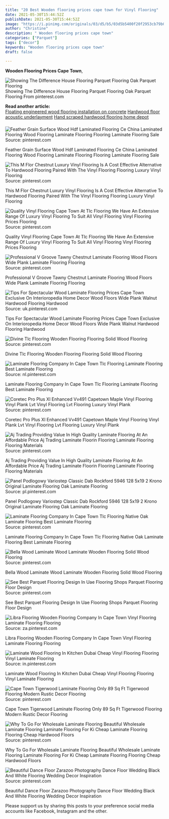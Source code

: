 ```yaml
---
title: "20 Best Wooden flooring prices cape town for Vinyl Flooring"
date: 2021-05-30T15:44:52Z
publishDate: 2021-05-30T15:44:52Z
image: "https://i.pinimg.com/originals/03/d5/b5/03d5b5400f20f2953cb79b039e95a514.jpg"
author: "Christine"
description: " Wooden flooring prices cape town"
categories: ["Parquet"]
tags: ["decor"]
keywords: "Wooden flooring prices cape town"
draft: false

---
```

<!-- Head tag Code -->
**Wooden Flooring Prices Cape Town**, 

![Showing The Difference House Flooring Parquet Flooring Oak Parquet Flooring](https://i.pinimg.com/originals/d3/3f/1c/d33f1c21507565c7c24bfd92f5596aa4.jpg "Showing The Difference House Flooring Parquet Flooring Oak Parquet Flooring")
Showing The Difference House Flooring Parquet Flooring Oak Parquet Flooring From pinterest.com

**Read another article:**  
[Floating engineered wood flooring installation on concrete](/floating-engineered-wood-flooring-installation-on-concrete/)
[Hardwood floor acoustic underlayment](/hardwood-floor-acoustic-underlayment/)
[Hand scraped hardwood flooring home depot](/hand-scraped-hardwood-flooring-home-depot/)




### 

 


![Feather Grain Surface Wood Hdf Laminated Flooring Ce China Laminated Flooring Wood Flooring Laminate Flooring Flooring Laminate Flooring Sale](https://i.pinimg.com/474x/13/9e/64/139e649b6a1bbfba13bfd2db2f9b5c90--wood-flooring-grains.jpg "Feather Grain Surface Wood Hdf Laminated Flooring Ce China Laminated Flooring Wood Flooring Laminate Flooring Flooring Laminate Flooring Sale")
Source: pinterest.com

Feather Grain Surface Wood Hdf Laminated Flooring Ce China Laminated Flooring Wood Flooring Laminate Flooring Flooring Laminate Flooring Sale  

![This M Flor Chestnut Luxury Vinyl Flooring Is A Cost Effective Alternative To Hardwood Flooring Paired With The Vinyl Flooring Flooring Luxury Vinyl Flooring](https://i.pinimg.com/originals/f2/16/83/f216837ca0fef40162161d2282fa9d09.jpg "This M Flor Chestnut Luxury Vinyl Flooring Is A Cost Effective Alternative To Hardwood Flooring Paired With The Vinyl Flooring Flooring Luxury Vinyl Flooring")
Source: pinterest.com

This M Flor Chestnut Luxury Vinyl Flooring Is A Cost Effective Alternative To Hardwood Flooring Paired With The Vinyl Flooring Flooring Luxury Vinyl Flooring  

![Quality Vinyl Flooring Cape Town At Tlc Flooring We Have An Extensive Range Of Luxury Vinyl Flooring To Suit All Vinyl Flooring Vinyl Flooring Prices Flooring](https://i.pinimg.com/originals/94/86/66/948666a52c0c8d8cb2518e12fa0d1005.jpg "Quality Vinyl Flooring Cape Town At Tlc Flooring We Have An Extensive Range Of Luxury Vinyl Flooring To Suit All Vinyl Flooring Vinyl Flooring Prices Flooring")
Source: pinterest.com

Quality Vinyl Flooring Cape Town At Tlc Flooring We Have An Extensive Range Of Luxury Vinyl Flooring To Suit All Vinyl Flooring Vinyl Flooring Prices Flooring  

![Professional V Groove Tawny Chestnut Laminate Flooring Wood Floors Wide Plank Laminate Flooring Flooring](https://i.pinimg.com/474x/8b/7b/1d/8b7b1d5d6d5ebd263e9919ab458cbe65--kitchen-laminate-oak-laminate-flooring.jpg "Professional V Groove Tawny Chestnut Laminate Flooring Wood Floors Wide Plank Laminate Flooring Flooring")
Source: pinterest.com

Professional V Groove Tawny Chestnut Laminate Flooring Wood Floors Wide Plank Laminate Flooring Flooring  

![Tips For Spectacular Wood Laminate Flooring Prices Cape Town Exclusive On Interioropedia Home Decor Wood Floors Wide Plank Walnut Hardwood Flooring Hardwood](https://i.pinimg.com/474x/17/0c/87/170c877af535f555c864470023e71827.jpg "Tips For Spectacular Wood Laminate Flooring Prices Cape Town Exclusive On Interioropedia Home Decor Wood Floors Wide Plank Walnut Hardwood Flooring Hardwood")
Source: uk.pinterest.com

Tips For Spectacular Wood Laminate Flooring Prices Cape Town Exclusive On Interioropedia Home Decor Wood Floors Wide Plank Walnut Hardwood Flooring Hardwood  

![Divine Tlc Flooring Wooden Flooring Flooring Solid Wood Flooring](https://i.pinimg.com/736x/08/08/07/080807db1289cc9edcdf02b7bdbfe767.jpg "Divine Tlc Flooring Wooden Flooring Flooring Solid Wood Flooring")
Source: pinterest.com

Divine Tlc Flooring Wooden Flooring Flooring Solid Wood Flooring  

![Laminate Flooring Company In Cape Town Tlc Flooring Laminate Flooring Best Laminate Flooring](https://i.pinimg.com/originals/a8/73/b6/a873b620612e79edcc6165a63fccdeea.jpg "Laminate Flooring Company In Cape Town Tlc Flooring Laminate Flooring Best Laminate Flooring")
Source: nl.pinterest.com

Laminate Flooring Company In Cape Town Tlc Flooring Laminate Flooring Best Laminate Flooring  

![Coretec Pro Plus Xl Enhanced Vv491 Capetown Maple Vinyl Flooring Vinyl Plank Lvt Vinyl Flooring Lvt Flooring Luxury Vinyl Plank](https://i.pinimg.com/736x/75/18/69/751869aff83854c254cc60b173dbdc77.jpg "Coretec Pro Plus Xl Enhanced Vv491 Capetown Maple Vinyl Flooring Vinyl Plank Lvt Vinyl Flooring Lvt Flooring Luxury Vinyl Plank")
Source: pinterest.com

Coretec Pro Plus Xl Enhanced Vv491 Capetown Maple Vinyl Flooring Vinyl Plank Lvt Vinyl Flooring Lvt Flooring Luxury Vinyl Plank  

![Aj Trading Providing Value In High Quality Laminate Flooring At An Affordable Price Aj Trading Laminate Floorin Flooring Laminate Flooring Flooring Materials](https://i.pinimg.com/474x/bb/4a/a4/bb4aa4d982b121e8a317c18e9c124459.jpg "Aj Trading Providing Value In High Quality Laminate Flooring At An Affordable Price Aj Trading Laminate Floorin Flooring Laminate Flooring Flooring Materials")
Source: pinterest.com

Aj Trading Providing Value In High Quality Laminate Flooring At An Affordable Price Aj Trading Laminate Floorin Flooring Laminate Flooring Flooring Materials  

![Panel Podlogowy Variostep Classic Dab Rockford 5946 128 5x19 2 Krono Original Laminate Flooring Oak Laminate Flooring](https://i.pinimg.com/564x/d9/00/fc/d900fc3951918325889ac9d3a99fba42.jpg "Panel Podlogowy Variostep Classic Dab Rockford 5946 128 5x19 2 Krono Original Laminate Flooring Oak Laminate Flooring")
Source: pl.pinterest.com

Panel Podlogowy Variostep Classic Dab Rockford 5946 128 5x19 2 Krono Original Laminate Flooring Oak Laminate Flooring  

![Laminate Flooring Company In Cape Town Tlc Flooring Native Oak Laminate Flooring Best Laminate Flooring](https://i.pinimg.com/originals/94/a7/98/94a79860b2eed8de0d4424bde1a6e4e9.jpg "Laminate Flooring Company In Cape Town Tlc Flooring Native Oak Laminate Flooring Best Laminate Flooring")
Source: pinterest.com

Laminate Flooring Company In Cape Town Tlc Flooring Native Oak Laminate Flooring Best Laminate Flooring  

![Bella Wood Laminate Wood Laminate Wooden Flooring Solid Wood Flooring](https://i.pinimg.com/originals/43/60/12/436012a6a453f380d44546aaed95967b.jpg "Bella Wood Laminate Wood Laminate Wooden Flooring Solid Wood Flooring")
Source: pinterest.com

Bella Wood Laminate Wood Laminate Wooden Flooring Solid Wood Flooring  

![See Best Parquet Flooring Design In Uae Flooring Shops Parquet Flooring Floor Design](https://i.pinimg.com/originals/7a/08/c4/7a08c40bd351ec723f5ca5281200bada.jpg "See Best Parquet Flooring Design In Uae Flooring Shops Parquet Flooring Floor Design")
Source: pinterest.com

See Best Parquet Flooring Design In Uae Flooring Shops Parquet Flooring Floor Design  

![Libra Flooring Wooden Flooring Company In Cape Town Vinyl Flooring Laminate Flooring Flooring](https://i.pinimg.com/736x/9b/84/cc/9b84ccfc67506526f8ad453daab34473--floor-price-flooring-companies.jpg "Libra Flooring Wooden Flooring Company In Cape Town Vinyl Flooring Laminate Flooring Flooring")
Source: za.pinterest.com

Libra Flooring Wooden Flooring Company In Cape Town Vinyl Flooring Laminate Flooring Flooring  

![Laminate Wood Flooring In Kitchen Dubai Cheap Vinyl Flooring Flooring Vinyl Laminate Flooring](https://i.pinimg.com/originals/09/37/19/093719d8d120d2180d39c06ba2c3d1f7.jpg "Laminate Wood Flooring In Kitchen Dubai Cheap Vinyl Flooring Flooring Vinyl Laminate Flooring")
Source: in.pinterest.com

Laminate Wood Flooring In Kitchen Dubai Cheap Vinyl Flooring Flooring Vinyl Laminate Flooring  

![Cape Town Tigerwood Laminate Flooring Only 89 Sq Ft Tigerwood Flooring Modern Rustic Decor Flooring](https://i.pinimg.com/originals/fa/a0/69/faa06933827d988feb6c19ec4af4abc8.jpg "Cape Town Tigerwood Laminate Flooring Only 89 Sq Ft Tigerwood Flooring Modern Rustic Decor Flooring")
Source: pinterest.com

Cape Town Tigerwood Laminate Flooring Only 89 Sq Ft Tigerwood Flooring Modern Rustic Decor Flooring  

![Why To Go For Wholesale Laminate Flooring Beautiful Wholesale Laminate Flooring Laminate Flooring For Ki Cheap Laminate Flooring Flooring Cheap Hardwood Floors](https://i.pinimg.com/originals/49/20/32/49203251553cbc02ba4261abdfe795b1.jpg "Why To Go For Wholesale Laminate Flooring Beautiful Wholesale Laminate Flooring Laminate Flooring For Ki Cheap Laminate Flooring Flooring Cheap Hardwood Floors")
Source: pinterest.com

Why To Go For Wholesale Laminate Flooring Beautiful Wholesale Laminate Flooring Laminate Flooring For Ki Cheap Laminate Flooring Flooring Cheap Hardwood Floors  

![Beautiful Dance Floor Zarazoo Photography Dance Floor Wedding Black And White Flooring Wedding Decor Inspiration](https://i.pinimg.com/originals/03/d5/b5/03d5b5400f20f2953cb79b039e95a514.jpg "Beautiful Dance Floor Zarazoo Photography Dance Floor Wedding Black And White Flooring Wedding Decor Inspiration")
Source: pinterest.com

Beautiful Dance Floor Zarazoo Photography Dance Floor Wedding Black And White Flooring Wedding Decor Inspiration  

Please support us by sharing this posts to your preference social media accounts like Facebook, Instagram and the other.

